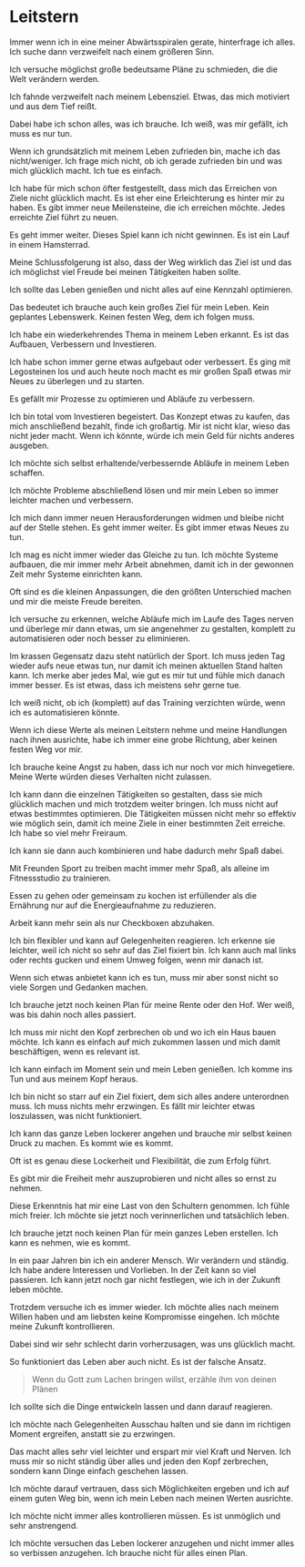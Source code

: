 # Leitstern

Immer wenn ich in eine meiner Abwärtsspiralen gerate, hinterfrage ich alles. Ich suche dann verzweifelt nach einem größeren Sinn.

Ich versuche möglichst große bedeutsame Pläne zu schmieden, die die Welt verändern werden.

Ich fahnde verzweifelt nach meinem Lebensziel. Etwas, das mich motiviert und aus dem Tief reißt.

Dabei habe ich schon alles, was ich brauche. Ich weiß, was mir gefällt, ich muss es nur tun.

Wenn ich grundsätzlich mit meinem Leben zufrieden bin, mache ich das nicht/weniger. Ich frage mich nicht, ob ich gerade zufrieden bin und was mich glücklich macht. Ich tue es einfach.

Ich habe für mich schon öfter festgestellt, dass mich das Erreichen von Ziele nicht glücklich macht. Es ist eher eine Erleichterung es hinter mir zu haben. Es gibt immer neue Meilensteine, die ich erreichen möchte. Jedes erreichte Ziel führt zu neuen. 

Es geht immer weiter. Dieses Spiel kann ich nicht gewinnen. Es ist ein Lauf in einem Hamsterrad. 

Meine Schlussfolgerung ist also, dass der Weg wirklich das Ziel ist und das ich möglichst viel Freude bei meinen Tätigkeiten haben sollte.

Ich sollte das Leben genießen und nicht alles auf eine Kennzahl optimieren.

Das bedeutet ich brauche auch kein großes Ziel für mein Leben. Kein geplantes Lebenswerk. Keinen festen Weg, dem ich folgen muss.

Ich habe ein wiederkehrendes Thema in meinem Leben erkannt. Es ist das Aufbauen, Verbessern und Investieren.

Ich habe schon immer gerne etwas aufgebaut oder verbessert. Es ging mit Legosteinen los und auch heute noch macht es mir großen Spaß etwas mir Neues zu überlegen und zu starten.

Es gefällt mir Prozesse zu optimieren und Abläufe zu verbessern.

Ich bin total vom Investieren begeistert. Das Konzept etwas zu kaufen, das mich anschließend bezahlt, finde ich großartig. Mir ist nicht klar, wieso das nicht jeder macht. Wenn ich könnte, würde ich mein Geld für nichts anderes ausgeben.

Ich möchte sich selbst erhaltende/verbessernde Abläufe in meinem Leben schaffen.

Ich möchte Probleme abschließend lösen und mir mein Leben so immer leichter machen und verbessern.

Ich mich dann immer neuen Herausforderungen widmen und bleibe nicht auf der Stelle stehen. Es geht immer weiter. Es gibt immer etwas Neues zu tun.

Ich mag es nicht immer wieder das Gleiche zu tun. Ich möchte Systeme aufbauen, die mir immer mehr Arbeit abnehmen, damit ich in der gewonnen Zeit mehr Systeme einrichten kann.

Oft sind es die kleinen Anpassungen, die den größten Unterschied machen und mir die meiste Freude bereiten.

Ich versuche zu erkennen, welche Abläufe mich im Laufe des Tages nerven und überlege mir dann etwas, um sie angenehmer zu gestalten, komplett zu automatisieren oder noch besser zu eliminieren.

Im krassen Gegensatz dazu steht natürlich der Sport. Ich muss jeden Tag wieder aufs neue etwas tun, nur damit ich meinen aktuellen Stand halten kann. Ich merke aber jedes Mal, wie gut es mir tut und fühle mich danach immer besser. Es ist etwas, dass ich meistens sehr gerne tue.

Ich weiß nicht, ob ich (komplett) auf das Training verzichten würde, wenn ich es automatisieren könnte.

Wenn ich diese Werte als meinen Leitstern nehme und meine Handlungen nach ihnen ausrichte, habe ich immer eine grobe Richtung, aber keinen festen Weg vor mir. 

Ich brauche keine Angst zu haben, dass ich nur noch vor mich hinvegetiere. Meine Werte würden dieses Verhalten nicht zulassen. 

Ich kann dann die einzelnen Tätigkeiten so gestalten, dass sie mich glücklich machen und mich trotzdem weiter bringen. Ich muss nicht auf etwas bestimmtes optimieren. Die Tätigkeiten müssen nicht mehr so effektiv wie möglich sein, damit ich meine Ziele in einer bestimmten Zeit erreiche. Ich habe so viel mehr Freiraum. 

Ich kann sie dann auch kombinieren und habe dadurch mehr Spaß dabei. 

Mit Freunden Sport zu treiben macht immer mehr Spaß, als alleine im Fitnessstudio zu trainieren.

Essen zu gehen oder gemeinsam zu kochen ist erfüllender als die Ernährung nur auf die Energieaufnahme zu reduzieren.

Arbeit kann mehr sein als nur Checkboxen abzuhaken.

Ich bin flexibler und kann auf Gelegenheiten reagieren. Ich erkenne sie leichter, weil ich nicht so sehr auf das Ziel fixiert bin. Ich kann auch mal links oder rechts gucken und einem Umweg folgen, wenn mir danach ist. 

Wenn sich etwas anbietet kann ich es tun, muss mir aber sonst nicht so viele Sorgen und Gedanken machen.

Ich brauche jetzt noch keinen Plan für meine Rente oder den Hof. Wer weiß, was bis dahin noch alles passiert.

Ich muss mir nicht den Kopf zerbrechen ob und wo ich ein Haus bauen möchte. Ich kann es einfach auf mich zukommen lassen und mich damit beschäftigen, wenn es relevant ist.

Ich kann einfach im Moment sein und mein Leben genießen. Ich komme ins Tun und aus meinem Kopf heraus.

Ich bin nicht so starr auf ein Ziel fixiert, dem sich alles andere unterordnen muss. Ich muss nichts mehr erzwingen. Es fällt mir leichter etwas loszulassen, was nicht funktioniert.

Ich kann das ganze Leben lockerer angehen und brauche mir selbst keinen Druck zu machen. Es kommt wie es kommt.

Oft ist es genau diese Lockerheit und Flexibilität, die zum Erfolg führt.

Es gibt mir die Freiheit mehr auszuprobieren und nicht alles so ernst zu nehmen.

Diese Erkenntnis hat mir eine Last von den Schultern genommen. Ich fühle mich freier. Ich möchte sie jetzt noch verinnerlichen und tatsächlich leben.

Ich brauche jetzt noch keinen Plan für mein ganzes Leben erstellen. Ich kann es nehmen, wie es kommt.

In ein paar Jahren bin ich ein anderer Mensch. Wir verändern und ständig. Ich habe andere Interessen und Vorlieben. In der Zeit kann so viel passieren. Ich kann jetzt noch gar nicht festlegen, wie ich in der Zukunft leben möchte.

Trotzdem versuche ich es immer wieder. Ich möchte alles nach meinem Willen haben und am liebsten keine Kompromisse eingehen. Ich möchte meine Zukunft kontrollieren.

Dabei sind wir sehr schlecht darin vorherzusagen, was uns glücklich macht. 

So funktioniert das Leben aber auch nicht. Es ist der falsche Ansatz.

> Wenn du Gott zum Lachen bringen willst, erzähle ihm von deinen Plänen

Ich sollte sich die Dinge entwickeln lassen und dann darauf reagieren.

Ich möchte nach Gelegenheiten Ausschau halten und sie dann im richtigen Moment ergreifen, anstatt sie zu erzwingen.

Das macht alles sehr viel leichter und erspart mir viel Kraft und Nerven. Ich muss mir so nicht ständig über alles und jeden den Kopf zerbrechen, sondern kann Dinge einfach geschehen lassen.

Ich möchte darauf vertrauen, dass sich Möglichkeiten ergeben und ich auf einem guten Weg bin, wenn ich mein Leben nach meinen Werten ausrichte.

Ich möchte nicht immer alles kontrollieren müssen. Es ist unmöglich und sehr anstrengend.

Ich möchte versuchen das Leben lockerer anzugehen und nicht immer alles so verbissen anzugehen. Ich brauche nicht für alles einen Plan.